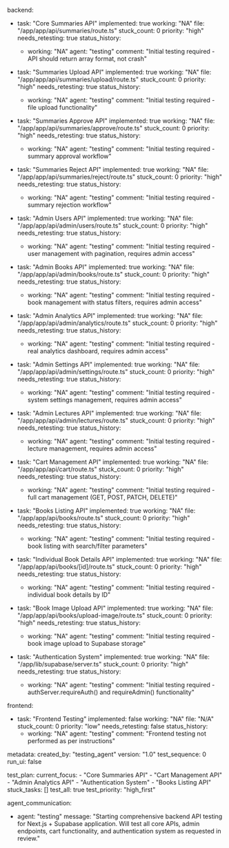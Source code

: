 backend:
  - task: "Core Summaries API"
    implemented: true
    working: "NA"
    file: "/app/app/api/summaries/route.ts"
    stuck_count: 0
    priority: "high"
    needs_retesting: true
    status_history:
      - working: "NA"
        agent: "testing"
        comment: "Initial testing required - API should return array format, not crash"

  - task: "Summaries Upload API"
    implemented: true
    working: "NA"
    file: "/app/app/api/summaries/upload/route.ts"
    stuck_count: 0
    priority: "high"
    needs_retesting: true
    status_history:
      - working: "NA"
        agent: "testing"
        comment: "Initial testing required - file upload functionality"

  - task: "Summaries Approve API"
    implemented: true
    working: "NA"
    file: "/app/app/api/summaries/approve/route.ts"
    stuck_count: 0
    priority: "high"
    needs_retesting: true
    status_history:
      - working: "NA"
        agent: "testing"
        comment: "Initial testing required - summary approval workflow"

  - task: "Summaries Reject API"
    implemented: true
    working: "NA"
    file: "/app/app/api/summaries/reject/route.ts"
    stuck_count: 0
    priority: "high"
    needs_retesting: true
    status_history:
      - working: "NA"
        agent: "testing"
        comment: "Initial testing required - summary rejection workflow"

  - task: "Admin Users API"
    implemented: true
    working: "NA"
    file: "/app/app/api/admin/users/route.ts"
    stuck_count: 0
    priority: "high"
    needs_retesting: true
    status_history:
      - working: "NA"
        agent: "testing"
        comment: "Initial testing required - user management with pagination, requires admin access"

  - task: "Admin Books API"
    implemented: true
    working: "NA"
    file: "/app/app/api/admin/books/route.ts"
    stuck_count: 0
    priority: "high"
    needs_retesting: true
    status_history:
      - working: "NA"
        agent: "testing"
        comment: "Initial testing required - book management with status filters, requires admin access"

  - task: "Admin Analytics API"
    implemented: true
    working: "NA"
    file: "/app/app/api/admin/analytics/route.ts"
    stuck_count: 0
    priority: "high"
    needs_retesting: true
    status_history:
      - working: "NA"
        agent: "testing"
        comment: "Initial testing required - real analytics dashboard, requires admin access"

  - task: "Admin Settings API"
    implemented: true
    working: "NA"
    file: "/app/app/api/admin/settings/route.ts"
    stuck_count: 0
    priority: "high"
    needs_retesting: true
    status_history:
      - working: "NA"
        agent: "testing"
        comment: "Initial testing required - system settings management, requires admin access"

  - task: "Admin Lectures API"
    implemented: true
    working: "NA"
    file: "/app/app/api/admin/lectures/route.ts"
    stuck_count: 0
    priority: "high"
    needs_retesting: true
    status_history:
      - working: "NA"
        agent: "testing"
        comment: "Initial testing required - lecture management, requires admin access"

  - task: "Cart Management API"
    implemented: true
    working: "NA"
    file: "/app/app/api/cart/route.ts"
    stuck_count: 0
    priority: "high"
    needs_retesting: true
    status_history:
      - working: "NA"
        agent: "testing"
        comment: "Initial testing required - full cart management (GET, POST, PATCH, DELETE)"

  - task: "Books Listing API"
    implemented: true
    working: "NA"
    file: "/app/app/api/books/route.ts"
    stuck_count: 0
    priority: "high"
    needs_retesting: true
    status_history:
      - working: "NA"
        agent: "testing"
        comment: "Initial testing required - book listing with search/filter parameters"

  - task: "Individual Book Details API"
    implemented: true
    working: "NA"
    file: "/app/app/api/books/[id]/route.ts"
    stuck_count: 0
    priority: "high"
    needs_retesting: true
    status_history:
      - working: "NA"
        agent: "testing"
        comment: "Initial testing required - individual book details by ID"

  - task: "Book Image Upload API"
    implemented: true
    working: "NA"
    file: "/app/app/api/books/upload-image/route.ts"
    stuck_count: 0
    priority: "high"
    needs_retesting: true
    status_history:
      - working: "NA"
        agent: "testing"
        comment: "Initial testing required - book image upload to Supabase storage"

  - task: "Authentication System"
    implemented: true
    working: "NA"
    file: "/app/lib/supabase/server.ts"
    stuck_count: 0
    priority: "high"
    needs_retesting: true
    status_history:
      - working: "NA"
        agent: "testing"
        comment: "Initial testing required - authServer.requireAuth() and requireAdmin() functionality"

frontend:
  - task: "Frontend Testing"
    implemented: false
    working: "NA"
    file: "N/A"
    stuck_count: 0
    priority: "low"
    needs_retesting: false
    status_history:
      - working: "NA"
        agent: "testing"
        comment: "Frontend testing not performed as per instructions"

metadata:
  created_by: "testing_agent"
  version: "1.0"
  test_sequence: 0
  run_ui: false

test_plan:
  current_focus:
    - "Core Summaries API"
    - "Cart Management API"
    - "Admin Analytics API"
    - "Authentication System"
    - "Books Listing API"
  stuck_tasks: []
  test_all: true
  test_priority: "high_first"

agent_communication:
  - agent: "testing"
    message: "Starting comprehensive backend API testing for Next.js + Supabase application. Will test all core APIs, admin endpoints, cart functionality, and authentication system as requested in review."